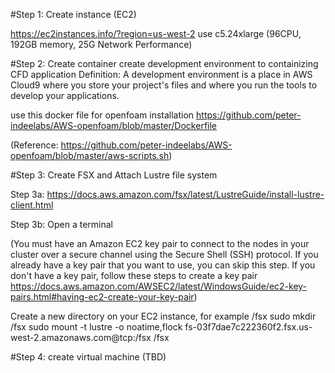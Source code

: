 #Step 1: Create instance (EC2)

https://ec2instances.info/?region=us-west-2
use c5.24xlarge (96CPU, 192GB memory, 25G Network Performance)

#Step 2: Create container
create development environment to containizing CFD application
Definition: A development environment is a place in AWS Cloud9 where you store your project's files and where you run the tools to develop your applications.

use this docker file for openfoam installation
https://github.com/peter-indeelabs/AWS-openfoam/blob/master/Dockerfile

(Reference: https://github.com/peter-indeelabs/AWS-openfoam/blob/master/aws-scripts.sh)


#Step 3:
Create FSX and Attach Lustre file system

Step 3a: https://docs.aws.amazon.com/fsx/latest/LustreGuide/install-lustre-client.html

Step 3b: 
Open a terminal

(You must have an Amazon EC2 key pair to connect to the nodes in your cluster over a
secure channel using the Secure Shell (SSH) protocol. If you already have a key pair
that you want to use, you can skip this step. If you don't have a key pair, follow these
steps to create a key pair https://docs.aws.amazon.com/AWSEC2/latest/WindowsGuide/ec2-key-pairs.html#having-ec2-create-your-key-pair)


Create a new directory on your EC2 instance, for example /fsx
sudo mkdir /fsx
sudo mount -t lustre -o noatime,flock fs-03f7dae7c222360f2.fsx.us-west-2.amazonaws.com@tcp:/fsx /fsx


#Step 4:
create virtual machine
(TBD)
